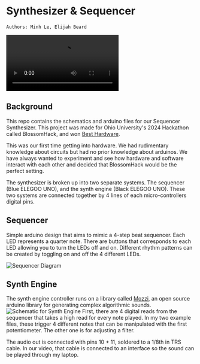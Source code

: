 # Synthesizer & Sequencer
    Authors: Minh Le, Elijah Beard
![Youtube Video Link](https://elidigitalworld.xyz/files/youtube_4g0i1PBkdRs_854x480_h264.mp4)

## Background

This repo contains the schematics and arduino files for our Sequencer Synthesizer. This project was made for Ohio University's 2024 Hackathon called BlossomHack, and won [Best Hardware](https://devpost.com/software/step-sequencer-synthesizer).

This was our first time getting into hardware. We had rudimentary knowledge about circuits but had no prior knowledge about arduinos. We have always wanted to experiment and see how hardware and software interact with each other and decided that BlossomHack would be the perfect setting.

The synthesizer is broken up into two separate systems. The sequencer (Blue ELEGOO UNO), and the synth engine (Black ELEGOO UNO). These two systems are connected together by 4 lines of each micro-controllers digital pins. 

## Sequencer

Simple arduino design that aims to mimic a 4-step beat sequencer. Each LED represents a quarter note. There are buttons that corresponds to each LED allowing you to turn the LEDs off and on. Different rhythm patterns can be created by toggling on and off the 4 different LEDs.

![Sequencer Diagram](https://github.com/user-attachments/assets/f427b0f4-563f-4c4d-ae89-03147c2e80db)


## Synth Engine

The synth engine controller runs on a library called [Mozzi](https://sensorium.github.io/Mozzi/), an open source arduino library for generating complex algorithmic sounds.
![Schematic for Synth Engine](https://elidigitalworld.xyz/files/s2.png)
First, there are 4 digital reads from the sequencer that takes a high read for every note played. In my two example files, these trigger 4 different notes that can be manipulated with the first potentiometer. The other one is for adjusting a filter.

The audio out is connected with pins 10 + 11, soldered to a 1/8th in TRS cable. In our video, that cable is connected to an interface so the sound can be played through my laptop.

